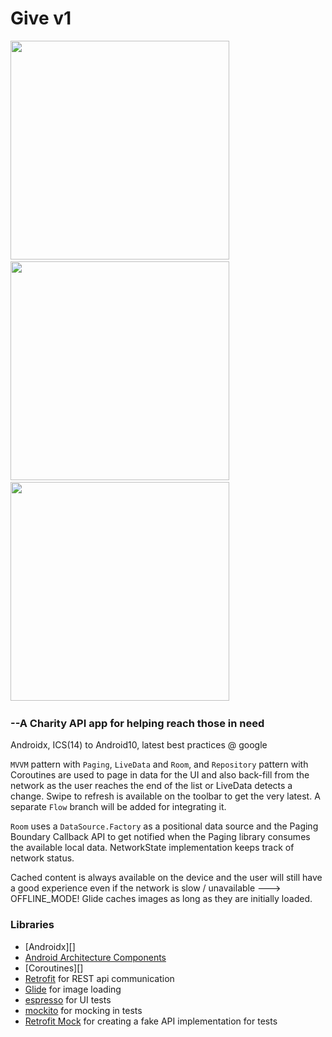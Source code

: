 # Give v1

  <img src="https://i.imgur.com/zCABetL.png" height="350"/>&nbsp;&nbsp;&nbsp;&nbsp;&nbsp;&nbsp;&nbsp;&nbsp;&nbsp;
  <img src="https://i.imgur.com/mjOD88u.png" height="350"/>&nbsp;&nbsp;&nbsp;&nbsp;&nbsp;&nbsp;&nbsp;&nbsp;&nbsp;
  <img src="https://i.imgur.com/x0o2a8E.png" height="350"/>&nbsp;&nbsp;&nbsp;&nbsp;&nbsp;&nbsp;&nbsp;&nbsp;&nbsp;


###   --A Charity API app for helping reach those in need

Androidx, ICS(14) to Android10, latest best practices @ google

`MVVM` pattern with `Paging`, `LiveData` and `Room`, and `Repository` pattern with Coroutines are used to page in data
for the UI and also back-fill from the network as the user reaches the end of the list or LiveData detects a change.
Swipe to refresh is available on the toolbar to get the very latest.
A separate `Flow` branch will be added for integrating it.

`Room` uses a `DataSource.Factory` as a positional data source and the Paging Boundary Callback
API to get notified when the Paging library consumes the available local data.  NetworkState implementation
keeps track of network status.

Cached content is always available on the device and the user will still have a good experience even if the network is slow /
unavailable ---> OFFLINE_MODE!
Glide caches images as long as they are initially loaded.


### Libraries
* [Androidx][]
* [Android Architecture Components][arch]
* [Coroutines][]
* [Retrofit][retrofit] for REST api communication
* [Glide][glide] for image loading
* [espresso][espresso] for UI tests
* [mockito][mockito] for mocking in tests
* [Retrofit Mock][retrofit-mock] for creating a fake API implementation for tests

[mockwebserver]: https://github.com/square/okhttp/tree/master/mockwebserver
[arch]: https://developer.android.com/arch
[espresso]: https://google.github.io/android-testing-support-library/docs/espresso/
[retrofit]: http://square.github.io/retrofit
[glide]: https://github.com/bumptech/glide
[mockito]: http://site.mockito.org
[retrofit-mock]: https://github.com/square/retrofit/tree/master/retrofit-mock
